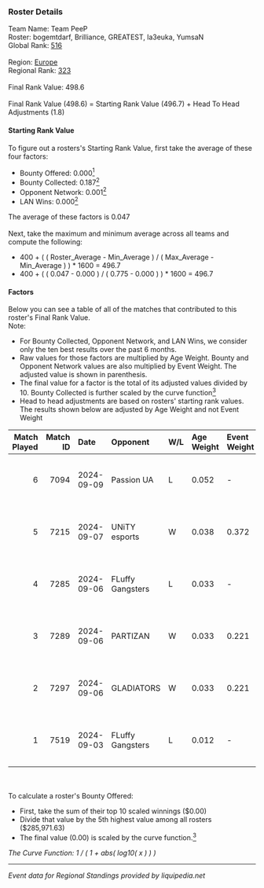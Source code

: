 ### Roster Details<br />
Team Name: Team PeeP<br />
Roster: bogemtdarf, Brilliance, GREATEST, la3euka, YumsaN<br />
Global Rank: [516](../../standings_global_2025_02_28.md)<br />
<br />
Region: [Europe]( ../../standings_europe_2025_02_28.md)<br />
Regional Rank: [323]( ../../standings_europe_2025_02_28.md)<br />
<br />
Final Rank Value:  498.6<br />
<br />
Final Rank Value (498.6) = Starting Rank Value (496.7) + Head To Head Adjustments (1.8)<br />

#### Starting Rank Value<br />
To figure out a rosters's Starting Rank Value, first take the average of these four factors:<br />
- Bounty Offered: 0.000[<sup>1</sup>](#table2)
- Bounty Collected: 0.187[<sup>2</sup>](#table1)
- Opponent Network: 0.001[<sup>2</sup>](#table1)
- LAN Wins: 0.000[<sup>2</sup>](#table1)

The average of these factors is 0.047<br />
<br />
Next, take the maximum and minimum average across all teams and compute the following:<br />
- 400 + ( ( Roster_Average - Min_Average ) / ( Max_Average - Min_Average ) ) * 1600 = 496.7
- 400 + ( ( 0.047 - 0.000 ) / ( 0.775 - 0.000 ) ) * 1600 = 496.7


#### Factors<br />
Below you can see a table of all of the matches that contributed to this roster's Final Rank Value.<br />
Note:<br />

- For Bounty Collected, Opponent Network, and LAN Wins, we consider only the ten best results over the past 6 months.
- Raw values for those factors are multiplied by Age Weight. Bounty and Opponent Network values are also multiplied by Event Weight. The adjusted value is shown in parenthesis.
- The final value for a factor is the total of its adjusted values divided by 10. Bounty Collected is further scaled by the curve function[<sup>3</sup>](#curveFunction)
- Head to head adjustments are based on rosters' starting rank values. The results shown below are adjusted by Age Weight and not Event Weight
<span id="table1"></span><br />


| Match Played | Match ID | Date       | Opponent         | W/L | Age Weight | Event Weight | Bounty Collected | Opponent Network | LAN Wins  | H2H Adj. | Roster                                            |
| -: | -: | :- | :- | :- | :- | :- | :- | :- | :- | -: | :- |
|            6 |     7094 | 2024-09-09 | Passion UA       | L   | 0.052      | -            | -                | -                | -         |    -0.12 | bogemtdarf, Brilliance, GREATEST, la3euka, YumsaN |
|            5 |     7215 | 2024-09-07 | UNiTY esports    | W   | 0.038      | 0.372        | 0.030 (0.000)    | 0.447 (0.006)    | 0 (0.000) |     1.08 | bogemtdarf, Brilliance, GREATEST, la3euka, YumsaN |
|            4 |     7285 | 2024-09-06 | FLuffy Gangsters | L   | 0.033      | -            | -                | -                | -         |    -0.15 | bogemtdarf, Brilliance, GREATEST, la3euka, YumsaN |
|            3 |     7289 | 2024-09-06 | PARTIZAN         | W   | 0.033      | 0.221        | 0.000 (0.000)    | 0.085 (0.001)    | 0 (0.000) |     0.71 | bogemtdarf, Brilliance, GREATEST, la3euka, YumsaN |
|            2 |     7297 | 2024-09-06 | GLADIATORS       | W   | 0.033      | 0.221        | 0.000 (0.000)    | 0.000 (0.000)    | 0 (0.000) |     0.38 | bogemtdarf, Brilliance, GREATEST, la3euka, YumsaN |
|            1 |     7519 | 2024-09-03 | FLuffy Gangsters | L   | 0.012      | -            | -                | -                | -         |    -0.06 | bogemtdarf, Brilliance, GREATEST, la3euka, YumsaN |

<br />
<span id="table2"></span><br />
To calculate a roster's Bounty Offered:<br />

- First, take the sum of their top 10 scaled winnings ($0.00)
- Divide that value by the 5th highest value among all rosters ($285,971.63)
- The final value (0.00) is scaled by the curve function.[<sup>3</sup>](#curveFunction)

<span id="curveFunction"></span>_The Curve Function: 1 / ( 1 + abs( log10( x ) ) )_<br />

---
_Event data for Regional Standings provided by liquipedia.net_<br />
